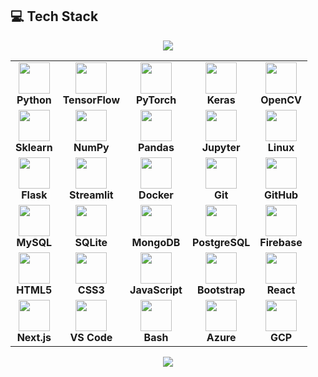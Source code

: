 ## 💻 Tech Stack

<p align="center">
  <img src="https://capsule-render.vercel.app/api?type=rect&color=0FF0FC&height=2&section=footer"/>
</p>

<div align="center">

<table>
<tr>
  <td align="center">
    <img src="https://cdn.jsdelivr.net/gh/devicons/devicon/icons/python/python-original.svg" width="50"/><br><b>Python</b>
  </td>
  <td align="center">
    <img src="https://cdn.jsdelivr.net/gh/devicons/devicon/icons/tensorflow/tensorflow-original.svg" width="50"/><br><b>TensorFlow</b>
  </td>
  <td align="center">
    <img src="https://cdn.jsdelivr.net/gh/devicons/devicon/icons/pytorch/pytorch-original.svg" width="50"/><br><b>PyTorch</b>
  </td>
  <td align="center">
    <img src="https://cdn.jsdelivr.net/gh/devicons/devicon/icons/keras/keras-original.svg" width="50"/><br><b>Keras</b>
  </td>
  <td align="center">
    <img src="https://cdn.jsdelivr.net/gh/devicons/devicon/icons/opencv/opencv-original.svg" width="50"/><br><b>OpenCV</b>
  </td>
</tr>
<tr>
  <td align="center">
    <img src="https://cdn.jsdelivr.net/gh/devicons/devicon/icons/sklearn/sklearn-original.svg" width="50"/><br><b>Sklearn</b>
  </td>
  <td align="center">
    <img src="https://cdn.jsdelivr.net/gh/devicons/devicon/icons/numpy/numpy-original.svg" width="50"/><br><b>NumPy</b>
  </td>
  <td align="center">
    <img src="https://cdn.jsdelivr.net/gh/devicons/devicon/icons/pandas/pandas-original.svg" width="50"/><br><b>Pandas</b>
  </td>
  <td align="center">
    <img src="https://cdn.jsdelivr.net/gh/devicons/devicon/icons/jupyter/jupyter-original.svg" width="50"/><br><b>Jupyter</b>
  </td>
  <td align="center">
    <img src="https://cdn.jsdelivr.net/gh/devicons/devicon/icons/linux/linux-original.svg" width="50"/><br><b>Linux</b>
  </td>
</tr>
<tr>
  <td align="center">
    <img src="https://cdn.jsdelivr.net/gh/devicons/devicon/icons/flask/flask-original.svg" width="50"/><br><b>Flask</b>
  </td>
  <td align="center">
    <img src="https://cdn.jsdelivr.net/gh/devicons/devicon/icons/streamlit/streamlit-original.svg" width="50"/><br><b>Streamlit</b>
  </td>
  <td align="center">
    <img src="https://cdn.jsdelivr.net/gh/devicons/devicon/icons/docker/docker-original.svg" width="50"/><br><b>Docker</b>
  </td>
  <td align="center">
    <img src="https://cdn.jsdelivr.net/gh/devicons/devicon/icons/git/git-original.svg" width="50"/><br><b>Git</b>
  </td>
  <td align="center">
    <img src="https://cdn.jsdelivr.net/gh/devicons/devicon/icons/github/github-original.svg" width="50"/><br><b>GitHub</b>
  </td>
</tr>
<tr>
  <td align="center">
    <img src="https://cdn.jsdelivr.net/gh/devicons/devicon/icons/mysql/mysql-original.svg" width="50"/><br><b>MySQL</b>
  </td>
  <td align="center">
    <img src="https://cdn.jsdelivr.net/gh/devicons/devicon/icons/sqlite/sqlite-original.svg" width="50"/><br><b>SQLite</b>
  </td>
  <td align="center">
    <img src="https://cdn.jsdelivr.net/gh/devicons/devicon/icons/mongodb/mongodb-original.svg" width="50"/><br><b>MongoDB</b>
  </td>
  <td align="center">
    <img src="https://cdn.jsdelivr.net/gh/devicons/devicon/icons/postgresql/postgresql-original.svg" width="50"/><br><b>PostgreSQL</b>
  </td>
  <td align="center">
    <img src="https://cdn.jsdelivr.net/gh/devicons/devicon/icons/firebase/firebase-plain.svg" width="50"/><br><b>Firebase</b>
  </td>
</tr>
<tr>
  <td align="center">
    <img src="https://cdn.jsdelivr.net/gh/devicons/devicon/icons/html5/html5-original.svg" width="50"/><br><b>HTML5</b>
  </td>
  <td align="center">
    <img src="https://cdn.jsdelivr.net/gh/devicons/devicon/icons/css3/css3-original.svg" width="50"/><br><b>CSS3</b>
  </td>
  <td align="center">
    <img src="https://cdn.jsdelivr.net/gh/devicons/devicon/icons/javascript/javascript-original.svg" width="50"/><br><b>JavaScript</b>
  </td>
  <td align="center">
    <img src="https://cdn.jsdelivr.net/gh/devicons/devicon/icons/bootstrap/bootstrap-original.svg" width="50"/><br><b>Bootstrap</b>
  </td>
  <td align="center">
    <img src="https://cdn.jsdelivr.net/gh/devicons/devicon/icons/react/react-original.svg" width="50"/><br><b>React</b>
  </td>
</tr>
<tr>
  <td align="center">
    <img src="https://cdn.jsdelivr.net/gh/devicons/devicon/icons/nextjs/nextjs-original.svg" width="50"/><br><b>Next.js</b>
  </td>
  <td align="center">
    <img src="https://cdn.jsdelivr.net/gh/devicons/devicon/icons/vscode/vscode-original.svg" width="50"/><br><b>VS Code</b>
  </td>
  <td align="center">
    <img src="https://cdn.jsdelivr.net/gh/devicons/devicon/icons/bash/bash-original.svg" width="50"/><br><b>Bash</b>
  </td>
  <td align="center">
    <img src="https://cdn.jsdelivr.net/gh/devicons/devicon/icons/azure/azure-original.svg" width="50"/><br><b>Azure</b>
  </td>
  <td align="center">
    <img src="https://cdn.jsdelivr.net/gh/devicons/devicon/icons/googlecloud/googlecloud-original.svg" width="50"/><br><b>GCP</b>
  </td>
</tr>
</table>

</div>

<p align="center">
  <img src="https://capsule-render.vercel.app/api?type=rect&color=0FF0FC&height=2&section=footer"/>
</p>
